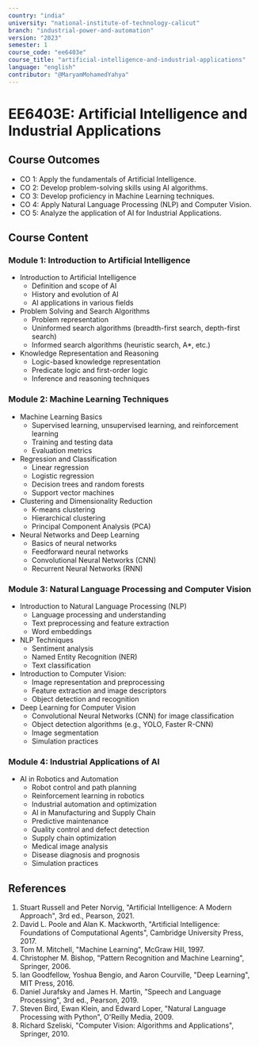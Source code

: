```yaml
---
country: "india"
university: "national-institute-of-technology-calicut"
branch: "industrial-power-and-automation"
version: "2023"
semester: 1
course_code: "ee6403e"
course_title: "artificial-intelligence-and-industrial-applications"
language: "english"
contributor: "@MaryamMohamedYahya"
---
```


# EE6403E: Artificial Intelligence and Industrial Applications 

## Course Outcomes
* CO 1: Apply the fundamentals of Artificial Intelligence.
* CO 2: Develop problem-solving skills using AI algorithms.
* CO 3: Develop proficiency in Machine Learning techniques.
* CO 4: Apply Natural Language Processing (NLP) and Computer Vision.
* CO 5: Analyze the application of AI for Industrial Applications.

## Course Content

### Module 1: Introduction to Artificial Intelligence
* Introduction to Artificial Intelligence
  - Definition and scope of AI
  - History and evolution of AI
  - AI applications in various fields
* Problem Solving and Search Algorithms
  - Problem representation
  - Uninformed search algorithms (breadth-first search, depth-first search)
  - Informed search algorithms (heuristic search, A*, etc.)
* Knowledge Representation and Reasoning
  - Logic-based knowledge representation
  - Predicate logic and first-order logic
  - Inference and reasoning techniques

### Module 2: Machine Learning Techniques
* Machine Learning Basics
  - Supervised learning, unsupervised learning, and reinforcement learning
  - Training and testing data
  - Evaluation metrics
* Regression and Classification
  - Linear regression
  - Logistic regression
  - Decision trees and random forests
  - Support vector machines
* Clustering and Dimensionality Reduction
  - K-means clustering
  - Hierarchical clustering
  - Principal Component Analysis (PCA)
* Neural Networks and Deep Learning
  - Basics of neural networks
  - Feedforward neural networks
  - Convolutional Neural Networks (CNN)
  - Recurrent Neural Networks (RNN)

### Module 3: Natural Language Processing and Computer Vision
* Introduction to Natural Language Processing (NLP)
  - Language processing and understanding
  - Text preprocessing and feature extraction
  - Word embeddings
* NLP Techniques
  - Sentiment analysis
  - Named Entity Recognition (NER)
  - Text classification
* Introduction to Computer Vision: 
  - Image representation and preprocessing
  - Feature extraction and image descriptors
  - Object detection and recognition
* Deep Learning for Computer Vision
  - Convolutional Neural Networks (CNN) for image classification
  - Object detection algorithms (e.g., YOLO, Faster R-CNN)
  - Image segmentation
  - Simulation practices

### Module 4: Industrial Applications of AI
* AI in Robotics and Automation
  - Robot control and path planning
  - Reinforcement learning in robotics 
  - Industrial automation and optimization
  - AI in Manufacturing and Supply Chain
  - Predictive maintenance
  - Quality control and defect detection
  - Supply chain optimization
  - Medical image analysis
  - Disease diagnosis and prognosis
  - Simulation practices

## References
1. Stuart Russell and Peter Norvig, "Artificial Intelligence: A Modern Approach", 3rd ed., Pearson, 2021.
2. David L. Poole and Alan K. Mackworth, "Artificial Intelligence: Foundations of Computational Agents", Cambridge University Press, 2017.
3. Tom M. Mitchell, "Machine Learning", McGraw Hill, 1997.
4. Christopher M. Bishop, "Pattern Recognition and Machine Learning", Springer, 2006.
5. Ian Goodfellow, Yoshua Bengio, and Aaron Courville, "Deep Learning", MIT Press, 2016.
6. Daniel Jurafsky and James H. Martin, "Speech and Language Processing", 3rd ed., Pearson, 2019.
7. Steven Bird, Ewan Klein, and Edward Loper, "Natural Language Processing with Python", O'Reilly Media, 2009.
8. Richard Szeliski, "Computer Vision: Algorithms and Applications", Springer, 2010.